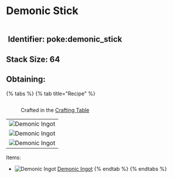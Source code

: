 # Demonic Stick

<figure><img src="https://github.com/user-attachments/assets/5588ec3a-5ad1-4b31-b10b-21bc955034b3" alt=""><figcaption></figcaption></figure>

## <img src="https://minecraft.wiki/images/Name_Tag_JE2_BE2.png?cbdc1" alt="" data-size="line"> Identifier: **poke:demonic\_stick** <a href="#identifier" id="identifier"></a>

## <img src="https://minecraft.wiki/images/Light_Gray_Bundle_JE1_BE1.png?b552e" alt="" data-size="line">Stack Size: 64

## Obtaining:

{% tabs %}
{% tab title="Recipe" %}


<figure><img src="https://minecraft.wiki/images/thumb/Crafting_Table_JE4_BE3.png/150px-Crafting_Table_JE4_BE3.png?5767f" alt=""><figcaption><p>Crafted in the <a href="https://minecraft.wiki/w/Crafting_Table">Crafting Table</a></p></figcaption></figure>

|                                                                                                   |
| :-----------------------------------------------------------------------------------------------: |
| ![Demonic Ingot](https://github.com/user-attachments/assets/2332c89f-38d6-4a08-944a-9421758259aa) |
| ![Demonic Ingot](https://github.com/user-attachments/assets/2332c89f-38d6-4a08-944a-9421758259aa) |
| ![Demonic Ingot](https://github.com/user-attachments/assets/2332c89f-38d6-4a08-944a-9421758259aa) |

Items:

* <img src="https://github.com/user-attachments/assets/2332c89f-38d6-4a08-944a-9421758259aa" alt="Demonic Ingot" data-size="line"> [Demonic Ingot](../ingots/demonic-ingot.md)
{% endtab %}
{% endtabs %}
